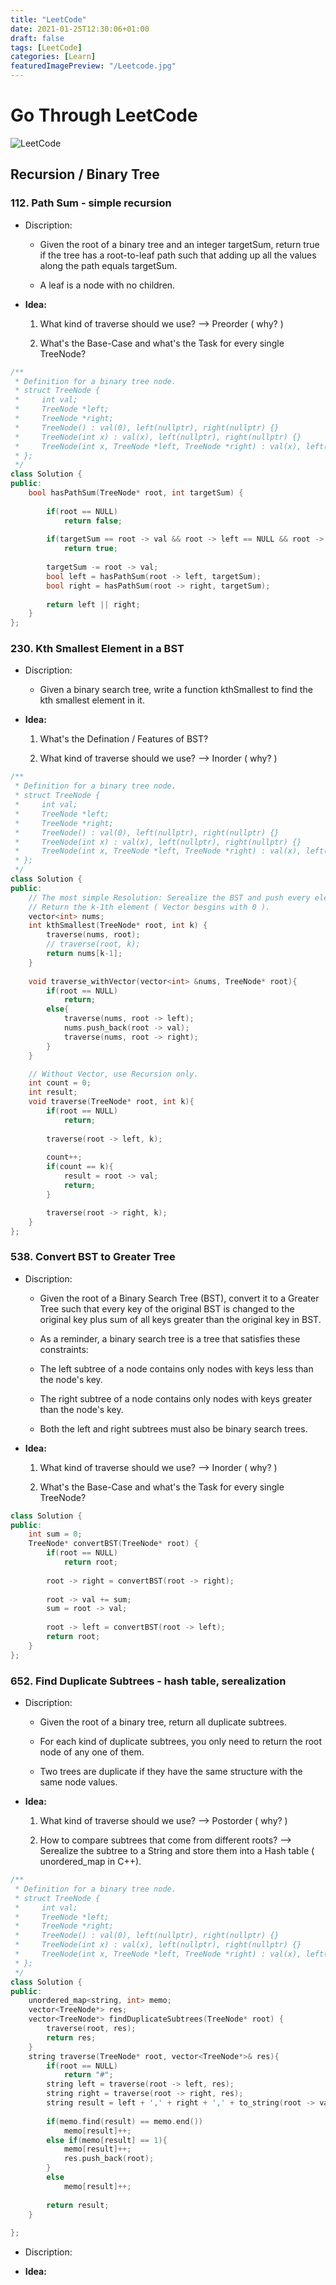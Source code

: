 ```yaml
---
title: "LeetCode"
date: 2021-01-25T12:30:06+01:00
draft: false
tags: [LeetCode]
categories: [Learn]
featuredImagePreview: "/Leetcode.jpg"
---
```

# Go Through LeetCode

![LeetCode](/Leetcode.jpg)

## Recursion / Binary Tree

### 112. Path Sum - simple recursion

- Discription:
  
  - Given the root of a binary tree and an integer targetSum, return true if the tree has a root-to-leaf path such that adding up all the values along the path equals targetSum.

  - A leaf is a node with no children.

- __Idea:__

    1. What kind of traverse should we use? --> Preorder ( why? )
    
    2. What's the Base-Case and what's the Task for every single TreeNode?

```C++
/**
 * Definition for a binary tree node.
 * struct TreeNode {
 *     int val;
 *     TreeNode *left;
 *     TreeNode *right;
 *     TreeNode() : val(0), left(nullptr), right(nullptr) {}
 *     TreeNode(int x) : val(x), left(nullptr), right(nullptr) {}
 *     TreeNode(int x, TreeNode *left, TreeNode *right) : val(x), left(left), right(right) {}
 * };
 */
class Solution {
public:
    bool hasPathSum(TreeNode* root, int targetSum) {
        
        if(root == NULL)
            return false;
        
        if(targetSum == root -> val && root -> left == NULL && root -> right == NULL)
            return true;
        
        targetSum -= root -> val;
        bool left = hasPathSum(root -> left, targetSum);
        bool right = hasPathSum(root -> right, targetSum);
        
        return left || right;
    }
};
```

### 230. Kth Smallest Element in a BST

- Discription:

    - Given a binary search tree, write a function kthSmallest to find the kth smallest element in it.

- __Idea:__

  1. What's the Defination / Features of BST?
  
  2. What kind of traverse should we use? --> Inorder ( why? ) 

```C++
/**
 * Definition for a binary tree node.
 * struct TreeNode {
 *     int val;
 *     TreeNode *left;
 *     TreeNode *right;
 *     TreeNode() : val(0), left(nullptr), right(nullptr) {}
 *     TreeNode(int x) : val(x), left(nullptr), right(nullptr) {}
 *     TreeNode(int x, TreeNode *left, TreeNode *right) : val(x), left(left), right(right) {}
 * };
 */
class Solution {
public:
    // The most simple Resolution: Serealize the BST and push every element into a vector.
    // Return the k-1th element ( Vector besgins with 0 ).
    vector<int> nums;
    int kthSmallest(TreeNode* root, int k) {
        traverse(nums, root);
        // traverse(root, k);
        return nums[k-1];
    }
    
    void traverse_withVector(vector<int> &nums, TreeNode* root){
        if(root == NULL)
            return;
        else{
            traverse(nums, root -> left);
            nums.push_back(root -> val);
            traverse(nums, root -> right);
        }
    }

    // Without Vector, use Recursion only.
    int count = 0;
    int result;
    void traverse(TreeNode* root, int k){
        if(root == NULL)
            return;
        
        traverse(root -> left, k);
        
        count++;
        if(count == k){
            result = root -> val;
            return;
        }

        traverse(root -> right, k);
    }
};
```

### 538. Convert BST to Greater Tree

- Discription:

    - Given the root of a Binary Search Tree (BST), convert it to a Greater Tree such that every key of the original BST is changed to the original key plus sum of all keys greater than the original key in BST.

    - As a reminder, a binary search tree is a tree that satisfies these constraints:

    - The left subtree of a node contains only nodes with keys less than the node's key.

    - The right subtree of a node contains only nodes with keys greater than the node's key.
    
    - Both the left and right subtrees must also be binary search trees.

- __Idea:__

    1. What kind of traverse should we use? --> Inorder ( why? )
    
    2. What's the Base-Case and what's the Task for every single TreeNode?

```C++
class Solution {
public:
    int sum = 0;
    TreeNode* convertBST(TreeNode* root) {
        if(root == NULL)
            return root;
        
        root -> right = convertBST(root -> right);
        
        root -> val += sum;
        sum = root -> val;
        
        root -> left = convertBST(root -> left);
        return root;
    }
};
```

### 652. Find Duplicate Subtrees - hash table, serealization

- Discription:
  
  - Given the root of a binary tree, return all duplicate subtrees.

  - For each kind of duplicate subtrees, you only need to return the root node of any one of them.

  - Two trees are duplicate if they have the same structure with the same node values.

- __Idea:__

    1. What kind of traverse should we use? --> Postorder ( why? )
    
    2. How to compare subtrees that come from different roots? --> Serealize the subtree to a String and store them into a Hash table ( unordered_map in C++).

```C++
/**
 * Definition for a binary tree node.
 * struct TreeNode {
 *     int val;
 *     TreeNode *left;
 *     TreeNode *right;
 *     TreeNode() : val(0), left(nullptr), right(nullptr) {}
 *     TreeNode(int x) : val(x), left(nullptr), right(nullptr) {}
 *     TreeNode(int x, TreeNode *left, TreeNode *right) : val(x), left(left), right(right) {}
 * };
 */
class Solution {
public:
    unordered_map<string, int> memo;
    vector<TreeNode*> res;
    vector<TreeNode*> findDuplicateSubtrees(TreeNode* root) {
        traverse(root, res);
        return res;
    }
    string traverse(TreeNode* root, vector<TreeNode*>& res){
        if(root == NULL)
            return "#";
        string left = traverse(root -> left, res);
        string right = traverse(root -> right, res);
        string result = left + ',' + right + ',' + to_string(root -> val); 
        
        if(memo.find(result) == memo.end())
            memo[result]++;
        else if(memo[result] == 1){
            memo[result]++;
            res.push_back(root);
        }
        else
            memo[result]++;
        
        return result;
    }
    
};
```







- Discription:

- __Idea:__

```C++



```